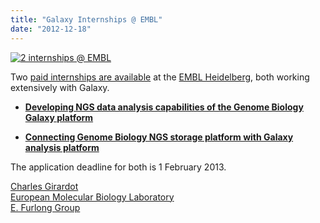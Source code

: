 ```yaml
---
title: "Galaxy Internships @ EMBL"
date: "2012-12-18"
---
```

<div class='right'><a href='http://www.embl.de/aboutus/jobs/searchjobs/index.php?newlang=1&newms=sr&searchregion=641'><img src="/src/images/logos/EMBLLogo151.png" alt="2 internships @ EMBL" /></a></div>

Two [paid internships are available](http://www.embl.de/aboutus/jobs/searchjobs/index.php?newlang=1&newms=sr&searchregion=641) at the [EMBL Heidelberg](http://www.embl.de), both working extensively with Galaxy.

* **[Developing NGS data analysis capabilities of the Genome Biology Galaxy platform](http://ig14.i-grasp.com/fe/tpl_embl01.asp?s=hNwYvBGdQoFRwTtFol&jobid=50349,4852129861&key=52504700&c=239958358378&pagestamp=dbscwpverlxjdgnydt)**

* **[Connecting Genome Biology NGS storage platform with Galaxy analysis platform](http://ig14.i-grasp.com/fe/tpl_embl01.asp?jobid=50348,9802872513&key=52504638&c=873677768876&pagestamp=dbczisfbfhdpmofuud)**

The application deadline for both is 1 February 2013.

[Charles Girardot](http://www.embl.de/research/units/genome_biology/furlong/members/index.php?s_personId=3406)<br />
[European Molecular Biology Laboratory](http://www.embl.de/)<br />
[E. Furlong Group](http://furlonglab.embl.de)
